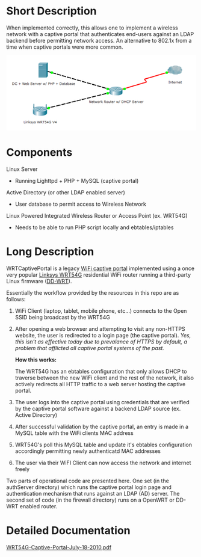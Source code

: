 Short Description
===========

When implemented correctly, this allows one to implement a wireless network with a captive portal that authenticates end-users against an LDAP backend before permitting network access.  An alternative to 802.1x from a time when captive portals were more common.

![](WRTCaptivePortalDiagram.png)

Components
==========

Linux Server

 - Running Lighttpd + PHP + MySQL (captive portal)

Active Directory (or other LDAP enabled server)

 - User database to permit access to Wireless Network

Linux Powered Integrated Wireless Router or Access Point (ex. WRT54G)

 - Needs to be able to run PHP script locally and ebtables/iptables

Long Description
===========

WRTCaptivePortal is a legacy [WiFi captive portal](https://en.wikipedia.org/wiki/Captive_portal) implemented using a once very popular [Linksys WRT54G](https://en.wikipedia.org/wiki/Linksys_WRT54G_series) residential WiFi router running a third-party Linux firmware ([DD-WRT](https://dd-wrt.com/)).

Essentially the workflow provided by the resources in this repo are as follows:

1. WiFi Client (laptop, tablet, mobile phone, etc...) connects to the Open SSID being broadcast by the WRT54G
2. After opening a web browser and attempting to visit any non-HTTPS website, the user is redirected to a login page (the captive portal).  *Yes, this isn't as effective today due to prevalance of HTTPS by default, a problem that afflicted all captive portal systems of the past.*

    **How this works:**
    
    The WRT54G has an ebtables configuration that only allows DHCP to traverse between the new WiFi client and the rest of the network, it also actively redirects all HTTP traffic to a web server hosting the captive portal.
3. The user logs into the captive portal using credentials that are verified by the captive portal software against a backend LDAP source (ex. Active Directory)
4. After successful validation by the captive portal, an entry is made in a MySQL table with the WiFi clients MAC address
5. WRT54G's poll this MySQL table and update it's ebtables configuration accordingly permitting newly authenticatd MAC addresses
6. The user via their WiFI Client can now access the network and internet freely

Two parts of operational code are presented here.  One set (in the authServer directory) which runs the captive portal login page and authentication mechanism that runs against an LDAP (AD) server.  The second set of code (in the firewall directory) runs on a OpenWRT or DD-WRT enabled router.

Detailed Documentation
===========

[WRT54G-Captive-Portal-July-18-2010.pdf](WRT54G-Captive-Portal-July-18-2010.pdf)
